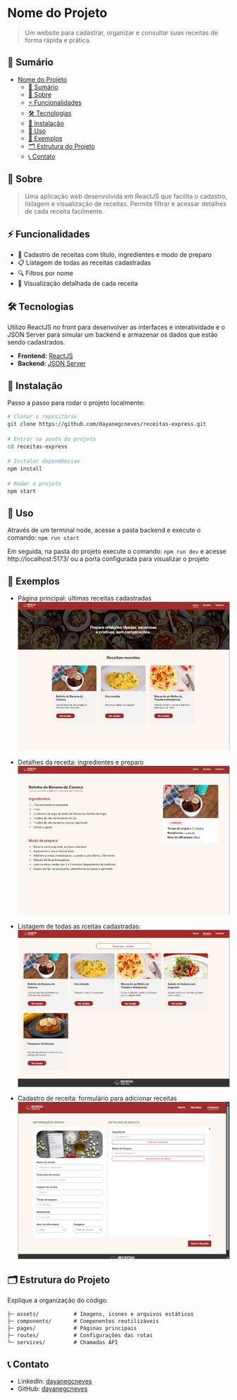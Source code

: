 # Nome do Projeto

> Um website para cadastrar, organizar e consultar suas receitas de forma rápida e prática.

## 🔖 Sumário
- [Nome do Projeto](#nome-do-projeto)
  - [🔖 Sumário](#-sumário)
  - [📝 Sobre](#-sobre)
  - [⚡ Funcionalidades](#-funcionalidades)
  - [🛠️ Tecnologias](#️-tecnologias)
  - [🚀 Instalação](#-instalação)
  - [🎯 Uso](#-uso)
  - [📸 Exemplos](#-exemplos)
  - [🗂️ Estrutura do Projeto](#️-estrutura-do-projeto)
  - [📞 Contato](#-contato)

## 📝 Sobre

> Uma aplicação web desenvolvida em ReactJS que facilita o cadastro, listagem e visualização de receitas. Permite filtrar e acessar detalhes de cada receita facilmente.

## ⚡ Funcionalidades
- 📝 Cadastro de receitas com título, ingredientes e modo de preparo
- 📋 Listagem de todas as receitas cadastradas
- 🔍 Filtros por nome
- 📌 Visualização detalhada de cada receita
  
## 🛠️ Tecnologias
Utilizo ReactJS no front para desenvolver as interfaces e interatividade e o JSON Server para simular um backend e armazenar os dados que estão sendo cadastrados.
- **Frontend:** [ReactJS](https://reactjs.org/)
- **Backend:** [JSON Server](https://github.com/typicode/json-server)

## 🚀 Instalação
Passo a passo para rodar o projeto localmente:
```bash
# Clonar o repositório
git clone https://github.com/dayanegcneves/receitas-express.git

# Entrar na pasta do projeto
cd receitas-express

# Instalar dependências
npm install

# Rodar o projeto
npm start
```

## 🎯 Uso

Através de um terminal node, acesse a pasta backend e execute o comando: ```npm run start```

Em seguida, na pasta do projeto execute o comando: ```npm run dev``` e acesse http://localhost:5173/ ou a porta configurada para visualizar o projeto

## 📸 Exemplos

- Página principal: últimas receitas cadastradas
![alt text](image.png)

- Detalhes da receita: ingredientes e preparo
![alt text](image-1.png)

- Listagem de todas as rceitas cadastradas:
![alt text](image-2.png)

- Cadastro de receita: formulário para adicionar receitas
![alt text](image-3.png)


## 🗂️ Estrutura do Projeto

Explique a organização do código:

```src/
├─ assets/           # Imagens, ícones e arquivos estáticos
├─ components/       # Componentes reutilizáveis
├─ pages/            # Páginas principais
├─ routes/           # Configurações das rotas
└─ services/         # Chamadas API
```

## 📞 Contato

- LinkedIn: [dayanegcneves](https://www.linkedin.com/in/dayanegcneves/)
- GitHub: [dayanegcneves](https://github.com/dayanegcneves)

